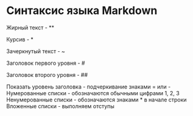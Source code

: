 # Синтаксис языка Markdown

Жирный текст - **

Курсив - * 

Зачеркнутый текст - ~

Заголовок первого уровня - #

Заголовок второго уровня - ##

Показать уровень заголовка - подчеркивание знаками = или -
Нумерованные списки - обозначаются обычными цифрами 1, 2, 3
Ненумерованные списки - обозначаются знаками * в начале строки 
Вложенные списки - выполняем отступы 